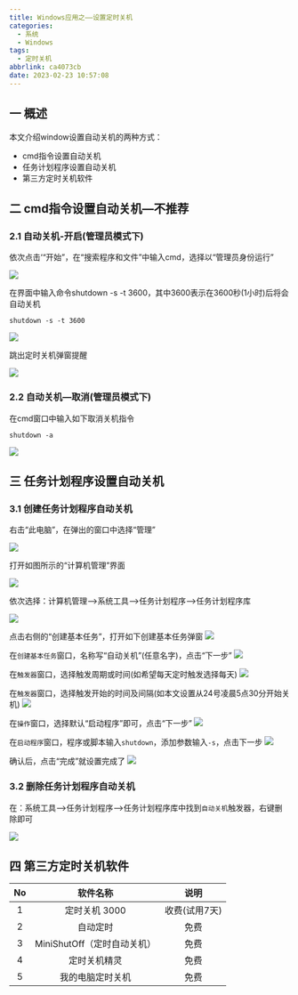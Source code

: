 ```yaml
---
title: Windows应用之——设置定时关机
categories:
  - 系统
  - Windows
tags:
  - 定时关机
abbrlink: ca4073cb
date: 2023-02-23 10:57:08
---
```

## 一 概述

本文介绍window设置自动关机的两种方式：

* cmd指令设置自动关机
* 任务计划程序设置自动关机
* 第三方定时关机软件

<!--more-->

## 二  cmd指令设置自动关机—不推荐

### 2.1 自动关机-开启(管理员模式下)

依次点击‘“开始”，在“搜索程序和文件”中输入cmd，选择以“管理员身份运行”

![][1]

在界面中输入命令shutdown -s -t 3600，其中3600表示在3600秒(1小时)后将会自动关机

```
shutdown -s -t 3600
```
![][2]

跳出定时关机弹窗提醒

![][3]

### 2.2 自动关机—取消(管理员模式下)

在cmd窗口中输入如下取消关机指令

```
shutdown -a
```

![][4]

## 三 任务计划程序设置自动关机

### 3.1 创建任务计划程序自动关机

右击“此电脑”，在弹出的窗口中选择“管理”

![][5]

打开如图所示的“计算机管理”界面

![][6]

依次选择：计算机管理——>系统工具——>任务计划程序——>任务计划程序库

![][7]

点击右侧的“创建基本任务”，打开如下创建基本任务弹窗
![][8]

在`创建基本任务`窗口，名称写“自动关机”(任意名字)，点击“下一步”
![][9]

在`触发器`窗口，选择触发周期或时间(如希望每天定时触发选择每天)
![][10]

在`触发器`窗口，选择触发开始的时间及间隔(如本文设置从24号凌晨5点30分开始关机)
![][11]

在`操作`窗口，选择默认“启动程序”即可，点击“下一步”
![][12]

在`启动程序`窗口，程序或脚本输入`shutdown`，添加参数输入`-s`，点击下一步
![][13]

确认后，点击“完成”就设置完成了
![][14]

### 3.2 删除任务计划程序自动关机

在：系统工具——>任务计划程序——>任务计划程序库中找到`自动关机`触发器，右键删除即可

![][15]

## 四 第三方定时关机软件

|  No  |          软件名称           |     说明      |
| :--: | :-------------------------: | :-----------: |
|  1   |        定时关机 3000        | 收费(试用7天) |
|  2   |          自动定时           |     免费      |
|  3   | MiniShutOff（定时自动关机） |     免费      |
|  4   |        定时关机精灵         |     免费      |
|  5   |      我的电脑定时关机       |     免费      |



[1]:https://cdn.jsdelivr.net/gh/PGzxc/CDN/blog-windows/windows-shutdown-cmd-open-admin.png
[2]:https://cdn.jsdelivr.net/gh/PGzxc/CDN/blog-windows/windows-shutdown-cmd-3600.png
[3]:https://cdn.jsdelivr.net/gh/PGzxc/CDN/blog-windows/windows-shutdown-reminder-dialog.png
[4]:https://cdn.jsdelivr.net/gh/PGzxc/CDN/blog-windows/windows-shutdown-cancel-reminder.png
[5]:https://cdn.jsdelivr.net/gh/PGzxc/CDN/blog-windows/windows-shutdown-task-computer-manager.png
[6]:https://cdn.jsdelivr.net/gh/PGzxc/CDN/blog-windows/windows-shutdown-task-open-computer-manager.png
[7]:https://cdn.jsdelivr.net/gh/PGzxc/CDN/blog-windows/windows-shutdown-task-computer-manager-libs.png
[8]:https://cdn.jsdelivr.net/gh/PGzxc/CDN/blog-windows/windows-shutdown-task-computer-manager-create-task.png
[9]:https://cdn.jsdelivr.net/gh/PGzxc/CDN/blog-windows/windows-shutdown-task-computer-manager-task-name.png
[10]:https://cdn.jsdelivr.net/gh/PGzxc/CDN/blog-windows/windows-shutdown-task-computer-operation-task-time.png
[11]:https://cdn.jsdelivr.net/gh/PGzxc/CDN/blog-windows/windows-shutdown-task-computer-operation-settime.png
[12]:https://cdn.jsdelivr.net/gh/PGzxc/CDN/blog-windows/windows-shutdown-task-computer-operation-operation.png
[13]:https://cdn.jsdelivr.net/gh/PGzxc/CDN/blog-windows/windows-shutdown-task-computer-operation-task-start.png
[14]:https://cdn.jsdelivr.net/gh/PGzxc/CDN/blog-windows/windows-shutdown-task-compute-operation-task-finish.png
[15]:https://cdn.jsdelivr.net/gh/PGzxc/CDN/blog-windows/windows-shutdown-task-delete.png